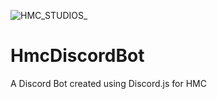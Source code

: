![HMC_STUDIOS_](https://github.com/HMC-Minecraft/.github/assets/145420441/e88e7e5f-9527-4551-a8cd-7cb97cc360b9)

# HmcDiscordBot
A Discord Bot created using Discord.js for HMC
